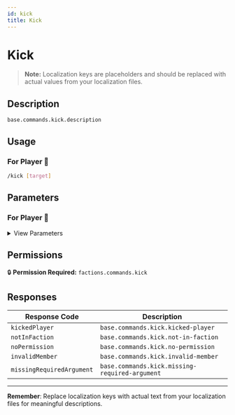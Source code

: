 ```yaml
---
id: kick
title: Kick
---
```


# Kick

> **Note:** Localization keys are placeholders and should be replaced with actual values from your localization files.

## Description

`base.commands.kick.description`

## Usage

### For Player 👤

```bash
/kick [target]
```

## Parameters

### For Player 👤

<details>
<summary>View Parameters</summary>

| Parameter | Type | Required | Description |
|-----------|------|----------|-------------|
| target | FactionUser | No | `base.commands.kick.arguments.target.description` |

</details>

## Permissions

🔒 **Permission Required:** `factions.commands.kick`

## Responses

| Response Code             | Description                                         |
|---------------------------|-----------------------------------------------------|
| `kickedPlayer` | `base.commands.kick.kicked-player` |
| `notInFaction` | `base.commands.kick.not-in-faction` |
| `noPermission` | `base.commands.kick.no-permission` |
| `invalidMember` | `base.commands.kick.invalid-member` |
| `missingRequiredArgument` | `base.commands.kick.missing-required-argument` |

---
**Remember**: Replace localization keys with actual text from your localization files for meaningful descriptions.
